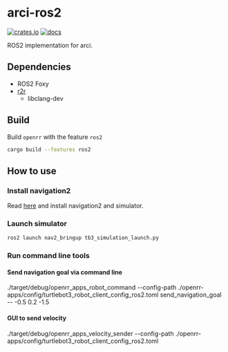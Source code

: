 # arci-ros2

[![crates.io](https://img.shields.io/crates/v/arci-ros2.svg)](https://crates.io/crates/arci-ros2) [![docs](https://docs.rs/arci-ros2/badge.svg)](https://docs.rs/arci-ros2)

ROS2 implementation for arci.

## Dependencies

* ROS2 Foxy
* [r2r](https://github.com/sequenceplanner/r2r)
  * libclang-dev


## Build

Build `openrr` with the feature `ros2`

```bash
cargo build --features ros2
```

## How to use

### Install navigation2

Read [here](https://navigation.ros.org/getting_started/index.html) and install navigation2 and simulator.

### Launch simulator

```bash
ros2 launch nav2_bringup tb3_simulation_launch.py
```

### Run command line tools

#### Send navigation goal via command line

./target/debug/openrr_apps_robot_command --config-path ./openrr-apps/config/turtlebot3_robot_client_config_ros2.toml send_navigation_goal -- -0.5 0.2 -1.5

#### GUI to send velocity

./target/debug/openrr_apps_velocity_sender --config-path ./openrr-apps/config/turtlebot3_robot_client_config_ros2.toml
